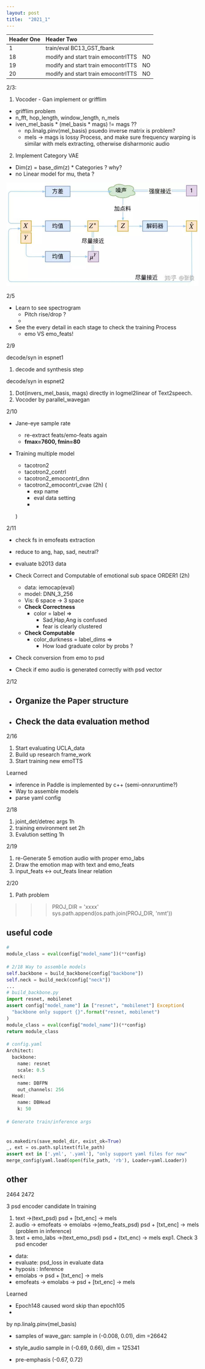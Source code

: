 ```yaml
---
layout: post
title:  "2021_1"
---
```


| Header One     | Header Two     | |
| :------------- | :------------- |:------ |
|  1  | train/eval BC13_GST_fbank <br>        |  <br>  |
|  18  | modify and start train emocontrlTTS<br>        |  NO  |
|  19  | modify and start train emocontrlTTS<br>        |  NO  |
|  20  | modify and start train emocontrlTTS<br>        |  NO  |


2/3:
1. Vocoder - Gan implement or grifflim
  - grifflim problem
  - n_fft, hop_length, window_length, n_mels
  - iven_mel_basis * (mel_basis * mags) != mags ??
    - np.linalg.pinv(mel_basis) psuedo inverse matrix is problem?
    - mels -> mags is lossy Process, and make sure frequency warping is similar with mels extracting, otherwise disharmonic audio



2. Implement Category VAE
  - Dim(z) = base_dim(z) * Categories ? why?
  - no Linear model for mu, theta ?

![1](img/cvae_1.jpg)

2/5
- Learn to see spectrogram
  - Pitch rise/drop ?
  -
- See the every detail in each stage to check the training Process
  - emo VS emo_feats!


2/9

decode/syn in espnet1
1. decode and synthesis step

decode/syn in espnet2
1. Dot(invers_mel_basis, mags) directly in logmel2linear of Text2speech.
2. Vocoder by parallel_wavegan

2/10

- Jane-eye sample rate
  - re-extract feats/emo-feats again
  - **fmax=7600, fmin=80**


- Training multiple model
  - tacotron2
  - tacotron2_contrl
  - tacotron2_emocontrl_dnn
  - tacotron2_emocontrl_cvae (2h)
  (
    - exp name
    - eval data setting
    -
  )


2/11
- check fs in emofeats extraction
- reduce to ang, hap, sad, neutral?
- evaluate b2013 data

- Check Correct and Computable of emotional sub space   ORDER1 (2h)
  - data: iemocap(eval)
  - model: DNN_3_256
  - Vis: 6 space -> 3 space
  - **Check Correctness**
    - color = label   =>
      - Sad,Hap,Ang is confused
      - fear is clearly clustered
  - **Check Computable**
    - color_durkness = label_dims =>
      - How load graduate color by probs ?

- Check conversion from emo to psd


- Check if emo audio is generated correctly with psd vector


2/12
- Organize the Paper structure
  -
- Check the data evaluation method
  -

2/16
1. Start evaluating UCLA_data
2. Build up research frame_work
3. Start training new emoTTS

Learned
- inference in Paddle is implemented by c++ (semi-onnxruntime?)
- Way to assemble models
- parse yaml config

2/18
1. joint_det/detrec args    1h
2. training environment set 2h
3. Evalution setting        1h


2/19
1. re-Generate 5 emotion audio with proper emo_labs
2. Draw the emotion map with text and emo_feats
3. input_feats <-> out_feats linear relation

2/20
1. Path problem
>>> PROJ_DIR = 'xxxx'
>>> sys.path.append(os.path.join(PROJ_DIR, 'nmt'))


## useful code
```python
#
module_class = eval(config["model_name"])(**config)

# 2/18 Way to assemble models
self.backbone = build_backbone(config["backbone"])
self.neck = build_neck(config["neck"])
...
# build_backbone.py
import resnet, mobilenet
assert config["model_name"] in ["resnet", "mobilenet"] Exception(
  "backbone only support {}".format("resnet, mobilenet")
)
module_class = eval(config["model_name"])(**config)
return module_class

# config.yaml
Architect:
  backbone:
    name: resnet
    scale: 0.5
  neck:
    name: DBFPN
    out_channels: 256
  Head:
    name: DBHead
    k: 50

# Generate train/inference args


os.makedirs(save_model_dir, exist_ok=True)
_, ext = os.path.splitext(file_path)
assert ext in ['.yml', '.yaml'], "only support yaml files for now"
merge_config(yaml.load(open(file_path, 'rb'), Loader=yaml.Loader))


```

## other

2464
2472


3 psd encoder candidate In training
1. text ->(text_psd) psd + [txt_enc] -> mels
2. audio -> emofeats -> emolabs ->(emo_feats_psd) psd + [txt_enc] -> mels  (problem in inference)
3. text + emo_labs ->(text_emo_psd) psd + (txt_enc) -> mels
exp1. Check 3 psd encoder
  - data:
  - evaluate: psd_loss in evaluate data
  - hyposis :
Inference
- emolabs -> psd + [txt_enc] -> mels
- emofeats -> emolabs -> psd + [txt_enc] -> mels

Learned
- Epoch148 caused word skip than epoch105
-
by np.linalg.pinv(mel_basis)

- samples of wave_gan:
sample in (-0.008, 0.01), dim =26642

- style_audio
sample in (-0.69, 0.66), dim = 125341
- pre-emphasis
(-0.67, 0.72)
